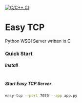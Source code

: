 [![C/C++ CI](https://github.com/joegasewicz/easy-tcp/actions/workflows/c-cpp.yml/badge.svg)](https://github.com/joegasewicz/easy-tcp/actions/workflows/c-cpp.yml)

# Easy TCP
Python WSGI Server written in C

### Quick Start


##### Install
```bash

```

##### Start Easy TCP Server
```bash
easy-tcp --port 7070 --app app.py
```
